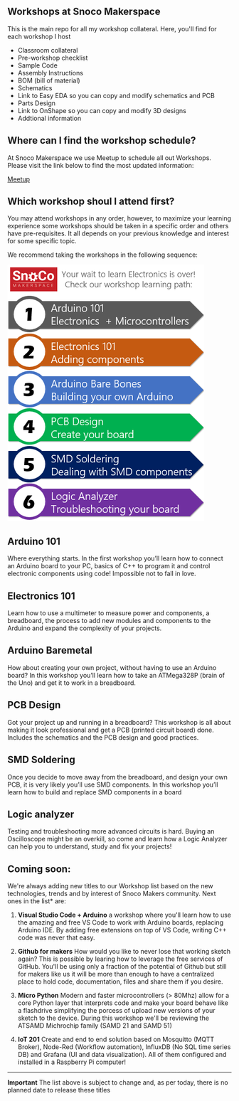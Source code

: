 ## Workshops at Snoco Makerspace

This is the main repo for all my workshop collateral. Here, you'll find for each workshop I host 

- Classroom collateral
- Pre-workshop checklist
- Sample Code
- Assembly Instructions
- BOM (bill of material)
- Schematics
- Link to Easy EDA so you can copy and modify schematics and PCB
- Parts Design
- Link to OnShape so you can copy and modify 3D designs
- Addtional information

## Where can I find the workshop schedule?

At Snoco Makerspace we use Meetup to schedule all out Workshops. Please visit the link below to find the most updated information:

[Meetup](https://www.meetup.com/SnoCo-Makers/events/)

## Which workshop shoul I attend first?

You may attend workshops in any order, however, to maximize your learning experience some workshops should be taken in a specific order and others have pre-requisites. It all depends on your previous knowledge and interest for some specific topic. 

We recommend taking the workshops in the following sequence:

 ![Learning Path](Images/path.png)

## Arduino 101

Where everything starts. In the first workshop you’ll learn how to connect an Arduino board to your PC, basics of C++ to program it and control electronic components using code! Impossible not to fall in love. 

## Electronics 101

Learn how to use a multimeter to measure power and components, a breadboard, the process to add new modules and components to the Arduino and expand the complexity of your projects. 

## Arduino Baremetal

How about creating your own project, without having to use an Arduino board? In this workshop you’ll learn how to take an ATMega328P (brain of the Uno) and get it to work in a breadboard. 

## PCB Design

Got your project up and running in a breadboard? This workshop is all about making it look professional and get a PCB (printed circuit board) done. Includes the schematics and the PCB design and good practices.

## SMD Soldering

Once you decide to move away from the breadboard, and design your own PCB, it is very likely you’ll use SMD components. In this workshop you’ll learn how to build and replace SMD components in a board

## Logic analyzer

Testing and troubleshooting more advanced circuits is hard. Buying an Oscilloscope might be an overkill, so come and learn how a Logic Analyzer can help you to understand, study and fix your projects!

## Coming soon:

We're always adding new titles to our Workshop list based on the new technologies, trends and by interest of Snoco Makers community. Next ones in the list* are:

1. **Visual Studio Code + Arduino** a workshop where you'll learn how to use the amazing and free VS Code to work with Arduino boards, replacing Arduino IDE. By adding free extensions on top of VS Code, writing C++ code was never that easy.


2. **Github for makers** How would you like to never lose that working sketch again? This is possible by learing how to leverage the free services of GitHub. You'll be using only a fraction of the potential of Github but still for makers like us it will be more than enough to have a centralized place to hold code, documentation, files and share them if you desire.  


3. **Micro Python** Modern and faster microcontrollers (> 80Mhz) allow for a core Python layer that interprets code and make your board behave like a flashdrive simplifying the porcess of upload new versions of your sketch to the device. During this workshop we'll be reviewing the ATSAMD Michrochip family (SAMD 21 and SAMD 51)


4. **IoT 201** Create and end to end solution based on Mosquitto (MQTT Broker), Node-Red (Workflow automation), InfluxDB (No SQL time series DB) and Grafana (UI and data visualization). All of them configured and installed in a Raspberry Pi computer! 

---

**Important** The list above is subject to change and, as per today, there is no planned date to release these titles



